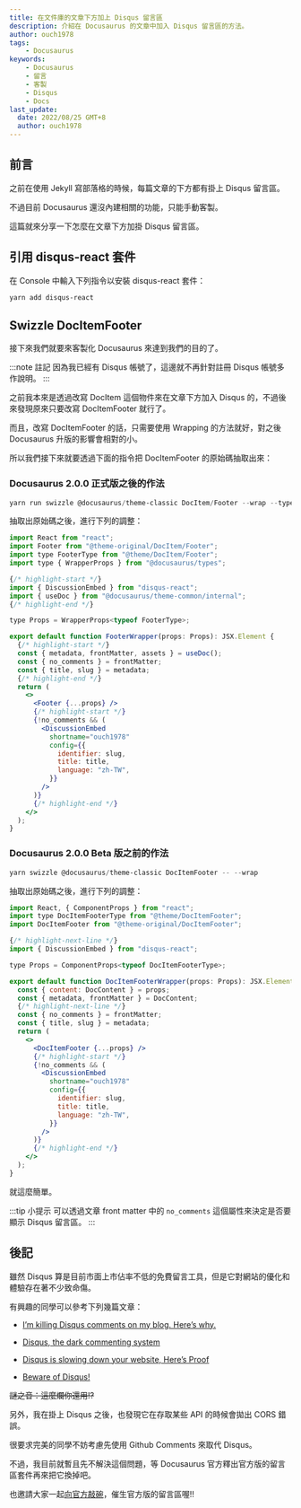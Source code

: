 ```yaml
---
title: 在文件庫的文章下方加上 Disqus 留言區
description: 介紹在 Docusaurus 的文章中加入 Disqus 留言區的方法。
author: ouch1978
tags: 
    - Docusaurus
keywords: 
    - Docusaurus
    - 留言
    - 客製
    - Disqus
    - Docs
last_update:
  date: 2022/08/25 GMT+8
  author: ouch1978
---
```


## 前言

之前在使用 Jekyll 寫部落格的時候，每篇文章的下方都有掛上 Disqus 留言區。

不過目前 Docusaurus 還沒內建相關的功能，只能手動客製。

這篇就來分享一下怎麼在文章下方加掛 Disqus 留言區。

## 引用 disqus-react 套件

在 Console 中輸入下列指令以安裝 disqus-react 套件：

```powershell
yarn add disqus-react
```

## Swizzle DocItemFooter

接下來我們就要來客製化 Docusaurus 來達到我們的目的了。

:::note 註記
因為我已經有 Disqus 帳號了，這邊就不再針對註冊 Disqus 帳號多作說明。
:::

之前我本來是透過改寫 DocItem 這個物件來在文章下方加入 Disqus 的，不過後來發現原來只要改寫 DocItemFooter 就行了。

而且，改寫 DocItemFooter 的話，只需要使用 Wrapping 的方法就好，對之後 Docusaurus 升版的影響會相對的小。

所以我們接下來就要透過下面的指令把 DocItemFooter 的原始碼抽取出來：

### Docusaurus 2.0.0 正式版之後的作法

```powershell
yarn run swizzle @docusaurus/theme-classic DocItem/Footer --wrap --typescript
```

抽取出原始碼之後，進行下列的調整：

```jsx title="src/theme/DocItem/Footer/index.tsx"
import React from "react";
import Footer from "@theme-original/DocItem/Footer";
import type FooterType from "@theme/DocItem/Footer";
import type { WrapperProps } from "@docusaurus/types";

{/* highlight-start */}
import { DiscussionEmbed } from "disqus-react";
import { useDoc } from "@docusaurus/theme-common/internal";
{/* highlight-end */}

type Props = WrapperProps<typeof FooterType>;

export default function FooterWrapper(props: Props): JSX.Element {
  {/* highlight-start */}
  const { metadata, frontMatter, assets } = useDoc();
  const { no_comments } = frontMatter;
  const { title, slug } = metadata;
  {/* highlight-end */}
  return (
    <>
      <Footer {...props} />
      {/* highlight-start */}
      {!no_comments && (
        <DiscussionEmbed
          shortname="ouch1978"
          config={{
            identifier: slug,
            title: title,
            language: "zh-TW",
          }}
        />
      )}
      {/* highlight-end */}
    </>
  );
}
```

### Docusaurus 2.0.0 Beta 版之前的作法

```powershell
yarn swizzle @docusaurus/theme-classic DocItemFooter -- --wrap
```

抽取出原始碼之後，進行下列的調整：

```jsx title="src/theme/DocItemFooter/index.tsx"
import React, { ComponentProps } from "react";
import type DocItemFooterType from "@theme/DocItemFooter";
import DocItemFooter from "@theme-original/DocItemFooter";

{/* highlight-next-line */}
import { DiscussionEmbed } from "disqus-react";

type Props = ComponentProps<typeof DocItemFooterType>;

export default function DocItemFooterWrapper(props: Props): JSX.Element {
  const { content: DocContent } = props;
  const { metadata, frontMatter } = DocContent;
  {/* highlight-next-line */}
  const { no_comments } = frontMatter;
  const { title, slug } = metadata;
  return (
    <>
      <DocItemFooter {...props} />
      {/* highlight-start */}
      {!no_comments && (
        <DiscussionEmbed
          shortname="ouch1978"
          config={{
            identifier: slug,
            title: title,
            language: "zh-TW",
          }}
        />
      )}
      {/* highlight-end */}
    </>
  );
}
```

就這麼簡單。

:::tip 小提示
可以透過文章 front matter 中的 `no_comments` 這個屬性來決定是否要顯示 Disqus 留言區。
:::

## 後記

雖然 Disqus 算是目前市面上市佔率不低的免費留言工具，但是它對網站的優化和體驗存在著不少致命傷。

有興趣的同學可以參考下列幾篇文章：

* [I’m killing Disqus comments on my blog. Here’s why.](https://medium.com/@gaunteweb/im-killing-disqus-comments-on-my-blog-here-s-why-d6054f731341)

* [Disqus, the dark commenting system](https://supunkavinda.blog/disqus)

* [Disqus is slowing down your website, Here’s Proof](https://sitebee.co.uk/blog/disqus-is-slowing-down-your-website-heres-proof/)

* [Beware of Disqus!](https://medium.com/patrickleenyc/beware-of-disqus-17fb58cfab10)

~~謎之音：這麼爛你還用!?~~

另外，我在掛上 Disqus 之後，也發現它在存取某些 API 的時候會拋出 CORS 錯誤。

很要求完美的同學不妨考慮先使用 Github Comments 來取代 Disqus。

不過，我目前就暫且先不解決這個問題，等 Docusaurus 官方釋出官方版的留言區套件再來把它換掉吧。

也邀請大家一起[向官方敲碗](https://docusaurus.io/feature-requests/p/comments-in-documents-or-blogs)，催生官方版的留言區喔!!
